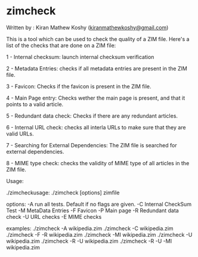 zimcheck
========

Written by : Kiran Mathew Koshy
(kiranmathewkoshy@gmail.com)


This is a tool which can be used to check the quality of a ZIM file.
Here's a list of the checks that  are done on a ZIM file:

1 - Internal checksum: launch internal checksum verification

2 - Metadata Entries: checks if all metadata entries are present in the ZIM file.

3 - Favicon: Checks if the favicon is present in the ZIM file.

4 - Main Page entry: Checks wether the main page is present, and that it points to a valid article.

5 - Redundant data check: Checks if there are any redundant articles.

6 - Internal URL check: checks all interla URLs to make sure that they are valid URLs.

7 - Searching for External Dependencies: The ZIM file is searched for external dependencies.

8 - MIME type check: checks the validity of MIME type of all articles in the ZIM file.

Usage: 

./zimcheckusage: ./zimcheck [options] zimfile

options:
  -A        run all tests. Default if no flags are given.
  -C        Internal CheckSum Test
  -M        MetaData Entries
  -F        Favicon
  -P       Main page
  -R        Redundant data check
  -U        URL checks
  -E       MIME checks

examples:
  ./zimcheck -A wikipedia.zim
  ./zimcheck -C wikipedia.zim
  ./zimcheck -F -R wikipedia.zim
  ./zimcheck -MI wikipedia.zim
  ./zimcheck -U wikipedia.zim
  ./zimcheck -R -U wikipedia.zim
  ./zimcheck -R -U -MI wikipedia.zim

